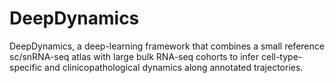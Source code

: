 # DeepDynamics
DeepDynamics, a deep-learning framework that combines a small reference sc/snRNA-seq atlas with large bulk RNA-seq cohorts to infer cell-type-specific and clinicopathological dynamics along annotated trajectories. 

